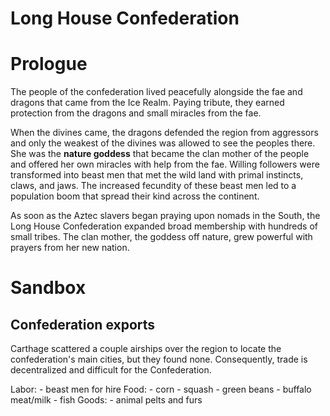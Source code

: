 # Long House Confederation

# Prologue

The people of the confederation lived peacefully alongside the fae and dragons that came from the Ice Realm. Paying tribute, they earned protection from the dragons and small miracles from the fae.

When the divines came, the dragons defended the region from aggressors and only the weakest of the divines was allowed to see the peoples there. She was the **nature goddess** that became the clan mother of the people and offered her own miracles with help from the fae. Willing followers were transformed into beast men that met the wild land with primal instincts, claws, and jaws. The increased fecundity of these beast men led to a population boom that spread their kind across the continent.

As soon as the Aztec slavers began praying upon nomads in the South, the Long House Confederation expanded broad membership with hundreds of small tribes. The clan mother, the goddess off nature, grew powerful with prayers from her new nation.

# Sandbox

## Confederation exports
Carthage scattered a couple airships over the region to locate the confederation's main cities, but they found none. Consequently, trade is decentralized and difficult for the Confederation. 

Labor:
    - beast men for hire
Food:
    - corn
    - squash
    - green beans
    - buffalo meat/milk
    - fish
Goods:
    - animal pelts and furs
